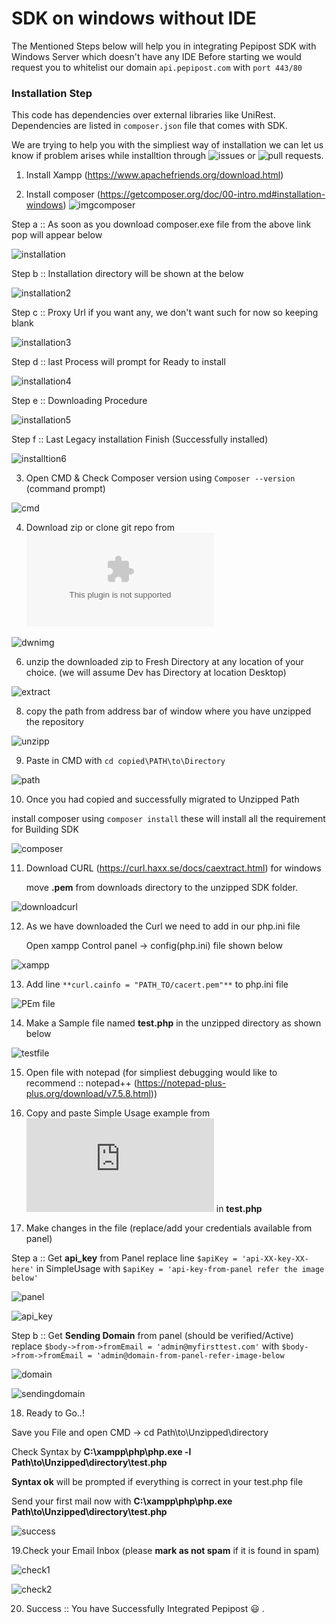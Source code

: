 # SDK on windows without IDE

The Mentioned Steps below will help you in integrating Pepipost SDK with Windows Server which doesn't have any IDE
Before starting we would request you to whitelist our domain ```api.pepipost.com``` with ```port 443/80```  

### Installation Step 

This code has dependencies over external libraries like UniRest.
Dependencies are listed in ```composer.json``` file that comes with SDK.

We are trying to help you with the simpliest way of installation we can let us know if problem arises while installtion through ![issues](https://github.com/hellovikram/pepipost-php/issues) or ![pull requests](https://github.com/hellovikram/pepipost-php/pulls).

1. Install Xampp (https://www.apachefriends.org/download.html)

2. Install composer (https://getcomposer.org/doc/00-intro.md#installation-windows)
![imgcomposer](http://app1.falconide.com/integration_imgs/windows_without_IDE/1.png)

  Step a :: As soon as you download composer.exe file from the above link pop will appear below
  
  ![installation](http://app1.falconide.com/integration_imgs/windows_without_IDE/2.png)
  
  Step b :: Installation directory will be shown at the below
  
  ![installation2](http://app1.falconide.com/integration_imgs/windows_without_IDE/3.png)
  
  Step c :: Proxy Url if you want any, we don't want such for now so keeping blank
  
  ![installation3](http://app1.falconide.com/integration_imgs/windows_without_IDE/4.png)
  
  Step d :: last Process will prompt for Ready to install 
  
  ![installation4](http://app1.falconide.com/integration_imgs/windows_without_IDE/5.png)
  
  Step e :: Downloading Procedure
  
  ![installation5](http://app1.falconide.com/integration_imgs/windows_without_IDE/6.png)
  
  Step f :: Last Legacy installation Finish (Successfully installed)
  
  ![installtion6](http://app1.falconide.com/integration_imgs/windows_without_IDE/7.png)
  
3.  Open CMD &  Check Composer version using ```Composer --version``` (command prompt) 

 ![cmd](http://app1.falconide.com/integration_imgs/windows_without_IDE/8.png) 
 

4.  Download zip or clone git repo from ![Pepipost Repository](https://github.com/pepipost/pepipost-sdk-php/archive/master.zip)

![dwnimg](http://app1.falconide.com/integration_imgs/windows_without_IDE/9.png)

6.  unzip the downloaded zip to Fresh Directory at any location of your choice. (we will assume Dev has Directory at location Desktop)

![extract](http://app1.falconide.com/integration_imgs/windows_without_IDE/10.png)


8. copy the path from address bar of window where you have unzipped the repository

![unzipp](http://app1.falconide.com/integration_imgs/windows_without_IDE/11.png)

9. Paste in CMD with ```cd copied\PATH\to\Directory``` 

![path](http://app1.falconide.com/integration_imgs/windows_without_IDE/12.png)

10. Once you had copied and successfully migrated to Unzipped Path 
    
   install composer using ```composer install``` these will install all the requirement for Building SDK

 ![composer](http://app1.falconide.com/integration_imgs/windows_without_IDE/14.png)

11. Download CURL (https://curl.haxx.se/docs/caextract.html) for windows

    move **.pem** from downloads directory to the unzipped SDK folder.
  
  ![downloadcurl](http://app1.falconide.com/integration_imgs/windows_without_IDE/15.png)
  
 12. As we have downloaded the Curl we need to add in our php.ini file 
 
     Open xampp Control panel -> config(php.ini) file shown below
     
  ![xampp](http://app1.falconide.com/integration_imgs/windows_without_IDE/16.png)
  
 13. Add line ```**curl.cainfo = "PATH_TO/cacert.pem"**``` to php.ini file
 
  ![PEm file](http://app1.falconide.com/integration_imgs/windows_without_IDE/18.png)
  
 14. Make a Sample file named **test.php** in the unzipped directory as shown below
 
  ![testfile](http://app1.falconide.com/integration_imgs/windows_without_IDE/20.png)
  
 15. Open file with notepad (for simpliest debugging would like to recommend :: notepad++ (https://notepad-plus-plus.org/download/v7.5.8.html))
   
 16. Copy and paste Simple Usage example from ![simpleUsage.php](https://github.com/hellovikram/pepipost-php/blob/feature_x/pepipost-sdk-php/simpleUsage.php) in **test.php**
 
 17. Make changes in the file (replace/add your credentials available from panel) 
  
   Step a :: Get **api_key** from Panel
             replace line ```$apiKey = 'api-XX-key-XX-here'``` in SimpleUsage with ```$apiKey = 'api-key-from-panel refer the image below'``` 
        
   ![panel](http://app1.falconide.com/integration_imgs/windows_without_IDE/22.png)
 
   ![api_key](http://app1.falconide.com/integration_imgs/windows_without_IDE/23.png)
   
   Step b :: Get **Sending Domain** from panel (should be verified/Active)
             replace ```$body->from->fromEmail = 'admin@myfirsttest.com'``` with ```$body->from->fromEmail = 'admin@domain-from-panel-refer-image-below```
             
   ![domain](http://app1.falconide.com/integration_imgs/windows_without_IDE/31.png)
    
   ![sendingdomain](http://app1.falconide.com/integration_imgs/windows_without_IDE/30.png)
 
 18. Ready to Go..! 
 
   Save you File and open CMD -> cd Path\to\Unzipped\directory
   
   Check Syntax by **C:\xampp\php\php.exe -l Path\to\Unzipped\directory\test.php**
   
   **Syntax ok** will be prompted if everything is correct in your test.php file
   
   Send your first mail now with **C:\xampp\php\php.exe Path\to\Unzipped\directory\test.php**
   
   ![success](http://app1.falconide.com/integration_imgs/windows_without_IDE/26.png)
   
 19.Check your Email Inbox (please **mark as not spam** if it is found in spam)
 
   ![check1](http://app1.falconide.com/integration_imgs/windows_without_IDE/27.png)
   
   ![check2](http://app1.falconide.com/integration_imgs/windows_without_IDE/28.png)
   
   
 20. Success :: You have Successfully Integrated Pepipost :smiley: . 
 

   
   
   
 
    
